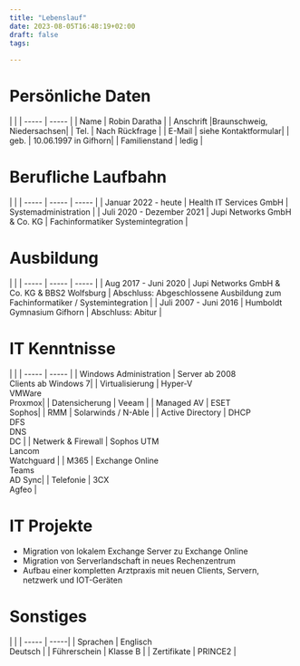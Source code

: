 ```yaml
---
title: "Lebenslauf"
date: 2023-08-05T16:48:19+02:00
draft: false  
tags: 
   
---
```

# Persönliche Daten
|  |
| -----   | ----- |
| Name   | Robin Daratha |
| Anschrift   |Braunschweig, Niedersachsen|
| Tel.   | Nach Rückfrage |
| E-Mail  | siehe Kontaktformular|
| geb.    | 10.06.1997 in Gifhorn|
| Familienstand   | ledig |

# Berufliche Laufbahn
|  |
| ----- | ----- | ----- |
| Januar 2022 - heute | Health IT Services GmbH | Systemadministration |
| Juli 2020 - Dezember 2021 | Jupi Networks GmbH & Co. KG | Fachinformatiker Systemintegration |

# Ausbildung
|  |
| ----- | ----- | ----- |
| Aug 2017 - Juni 2020 | Jupi Networks GmbH & Co. KG & BBS2 Wolfsburg | Abschluss: Abgeschlossene Ausbildung zum Fachinformatiker / Systemintegration |
| Juli 2007 - Juni 2016 | Humboldt Gymnasium Gifhorn | Abschluss: Abitur |

# IT Kenntnisse
|  |
| ----- | ----- |
| Windows Administration | Server ab 2008 <br>Clients ab Windows 7|
| Virtualisierung | Hyper-V <br>VMWare<br>Proxmox|
| Datensicherung | Veeam |
| Managed AV | ESET <br> Sophos|
| RMM | Solarwinds / N-Able |
| Active Directory | DHCP<br>DFS<br>DNS<br>DC |
| Netwerk & Firewall | Sophos UTM <br>Lancom<br>Watchguard |
| M365 | Exchange Online <br>Teams<br>AD Sync|
| Telefonie | 3CX<br>Agfeo | 

# IT Projekte
* Migration von lokalem Exchange Server zu Exchange Online
* Migration von Serverlandschaft in neues Rechenzentrum
* Aufbau einer kompletten Arztpraxis mit neuen Clients, Servern, netzwerk und IOT-Geräten

# Sonstiges
|  |
| ----- | -----|
| Sprachen | Englisch <br />Deutsch |
| Führerschein | Klasse B |
| Zertifikate | PRINCE2 |

